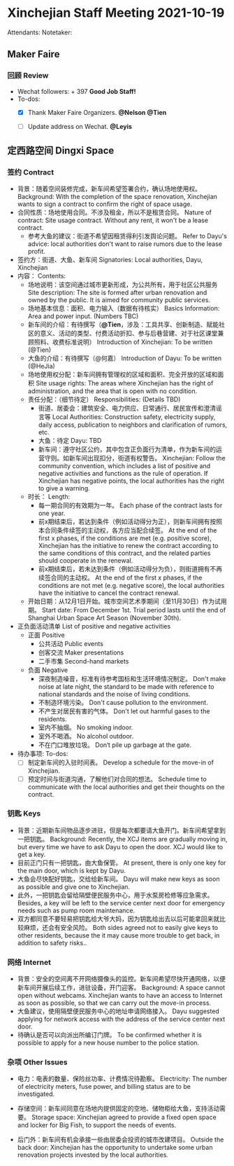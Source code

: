 Xinchejian Staff Meeting 2021-10-19
=========

Attendants: 
Notetaker: 

## Maker Faire

### 回顾 Review

- Wechat followers: + 397 **Good Job Staff!**
- To-dos:
  - [x] Thank Maker Faire Organizers. **@Nelson @Tien**
  - [ ] Update address on Wechat. **@Leyis**



## 定西路空间 Dingxi Space

### 签约 Contract

- 背景：随着空间装修完成，新车间希望签署合约，确认场地使用权。
  Background: With the completion of the space renovation, Xinchejian wants to sign a contract to confirm the right of space usage.
- 合同性质：场地使用合同。不涉及租金，所以不是租赁合同。
  Nature of contract: Site usage contract. Without any rent, it won't be a lease contract.
  - 参考大鱼的建议：街道不希望因租赁得利引发舆论问题。
    Refer to Dayu's advice: local authorities don't want to raise rumors due to the lease profit.
- 签约方：街道、大鱼、新车间
  Signatories: Local authorities, Dayu, Xinchejian
- 内容：
  Contents:
  - 场地说明：该空间通过城市更新形成，为公共所有，用于社区公共服务
    Site description: The site is formed after urban renovation and owned by the public. It is aimed for community public services.
  - 场地基本信息：面积、电力输入（数据有待核实）
    Basics Information: Area and power input. (Numbers TBC)
  - 新车间的介绍：有待撰写（**@Tien**，涉及：工具共享、创新制造、赋能社区的意义、活动的类型、付费活动折扣、参与后巷营建、对于社区课堂兼顾照料、收费标准说明）
    Introduction of Xinchejian: To be written (@Tien)
  - 大鱼的介绍：有待撰写（@何嘉）
    Introduction of Dayu: To be written (@HeJia)
  - 场地使用权分配：新车间拥有管理权的区域和面积、完全开放的区域和面积
    Site usage rights: The areas where Xinchejian has the right of administration, and the area that is open with no condition.
  - 责任分配：（细节待定）
    Responsibilities: (Details TBD)
    - 街道、居委会：建筑安全、电力供应、日常通行、居民宣传和澄清谣言等
      Local Authorities: Construction safety, electricity supply, daily access, publication to neighbors and clarification of rumors, etc.
    - 大鱼：待定
      Dayu: TBD
    - 新车间：遵守社区公约，其中包含正负面行为清单，作为新车间的运营守则。如新车间出现扣分，街道有权警告。
      Xinchejian: Follow the community convention, which includes a list of positive and negative activities and functions as the rule of operation. If Xinchejian has negative points, the local authorities has the right to give a warning.
  - 时长：
    Length:
    - 每一期合同的有效期为一年。
      Each phase of the contract lasts for one year.
    - 前x期结束后，若达到条件（例如活动得分为正），则新车间拥有按照本合同条件续签的主动权，各方应当配合续签。
      At the end of the first x phases, if the conditions are met (e.g. positive score), Xinchejian has the initiative to renew the contract according to the same conditions of this contract, and the related parties should cooperate in the renewal.
    - 前x期结束后，若未达到条件（例如活动得分为负），则街道拥有不再续签合同的主动权。
      At the end of the first x phases, if the conditions are not met (e.g. negative score), the local authorities have the initiative to cancel the contract renewal.
  - 开始日期：从12月1日开始。城市空间艺术季期间（至11月30日）作为试用期。
    Start date: From December 1st. Trial period lasts until the end of Shanghai Urban Space Art Season (November 30th).
- 正负面活动清单
  List of positive and negative activities
  - 正面 Positive
    - 公共活动 Public events
    - 创客交流 Maker presentations
    - 二手市集 Second-hand markets
  - 负面 Negative
    - 深夜制造噪音，标准有待参考国标和生活环境情况制定。
      Don't make noise at late night, the standard to be made with reference to national standards and the noise of living conditions.
    - 不制造环境污染。
      Don't cause pollution to the environment.
    - 不产生对居民有害的气体。
      Don't let out harmful gases to the residents.
    - 室内不抽烟。
      No smoking indoor. 
    - 室外不喝酒。
      No alcohol outdoor.
    - 不在门口堆放垃圾。
      Don‘t pile up garbage at the gate.
- 待办事项:
  To-dos:
  - [ ] 制定新车间的入驻时间表。
    Develop a schedule for the move-in of Xinchejian.
  - [ ] 预定时间与街道沟通，了解他们对合同的想法。
    Schedule time to communicate with the local authorities and get their thoughts on the contract.

### 钥匙 Keys

- 背景：近期新车间物品逐步进驻，但是每次都要请大鱼开门。新车间希望拿到一把钥匙。
  Background: Recently, the XCJ items are gradually moving in, but every time we have to ask Dayu to open the door. XCJ would like to get a key.
- 目前正门只有一把钥匙，由大鱼保管。
  At present, there is only one key for the main door, which is kept by Dayu.
- 大鱼会尽快配好钥匙，交给给新车间。
  Dayu will make new keys as soon as possible and give one to Xinchejian.
- 此外，一把钥匙会留给隔壁便民服务中心，用于水泵房检修等应急需求。
  Besides, a key will be left to the service center next door for emergency needs such as pump room maintenance.
- 双方都同意不要轻易把钥匙给大爷大妈，因为钥匙给出去以后可能拿回来就比较麻烦，还会有安全风险。
  Both sides agreed not to easily give keys to other residents, because the it may cause more trouble to get back, in addition to safety risks..

### 网络 Internet

- 背景：安全的空间离不开网络摄像头的监控。新车间希望尽快开通网络，以便新车间开展后续工作，进驻设备，开门迎客。
  Background: A space cannot open without webcams. Xinchejian wants to have an access to Internet as soon as possible, so that we can carry out the move-in process.
- 大鱼建议，使用隔壁便民服务中心的地址申请网络接入。
  Dayu suggested applying for network access with the address of the service center next door.
- 待确认是否可以向派出所编订门牌。
  To be confirmed whether it is possible to apply for a new house number to the police station.

### 杂项 Other Issues

- 电力：电表的数量、保险丝功率、计费情况待勘察。
  Electricity: The number of electricity meters, fuse power, and billing status are to be investigated.

- 存储空间：新车间同意在场地内提供固定的空地、储物柜给大鱼，支持活动需要。
  Storage space: Xinchejian agreed to provide a fixed open space and locker for Big Fish, to support the needs of events.

- 后门外：新车间有机会承接一些由居委会投资的城市改建项目。
  Outside the back door: Xinchejian has the opportunity to undertake some urban renovation projects invested by the local authorities.



